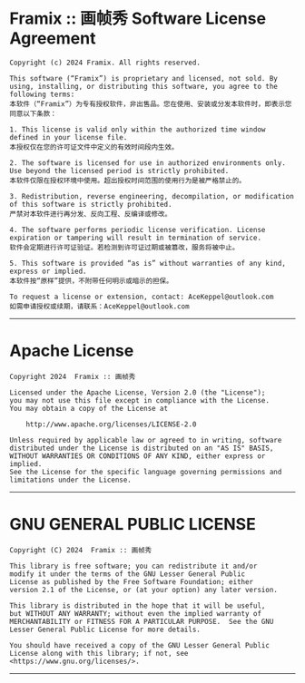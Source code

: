 # Framix :: 画帧秀 Software License Agreement
    Copyright (c) 2024 Framix. All rights reserved.

    This software (“Framix”) is proprietary and licensed, not sold. By using, installing, or distributing this software, you agree to the following terms:  
    本软件（“Framix”）为专有授权软件，非出售品。您在使用、安装或分发本软件时，即表示您同意以下条款：

    1. This license is valid only within the authorized time window defined in your license file.  
    本授权仅在您的许可证文件中定义的有效时间段内生效。

    2. The software is licensed for use in authorized environments only. Use beyond the licensed period is strictly prohibited.  
    本软件仅限在授权环境中使用。超出授权时间范围的使用行为是被严格禁止的。

    3. Redistribution, reverse engineering, decompilation, or modification of this software is strictly prohibited.  
    严禁对本软件进行再分发、反向工程、反编译或修改。

    4. The software performs periodic license verification. License expiration or tampering will result in termination of service.  
    软件会定期进行许可证验证。若检测到许可证过期或被篡改，服务将被中止。

    5. This software is provided “as is” without warranties of any kind, express or implied.  
    本软件按“原样”提供，不附带任何明示或暗示的担保。

    To request a license or extension, contact: AceKeppel@outlook.com
    如需申请授权或续期，请联系：AceKeppel@outlook.com

---

# Apache License
    Copyright 2024  Framix :: 画帧秀
    
    Licensed under the Apache License, Version 2.0 (the "License");
    you may not use this file except in compliance with the License.
    You may obtain a copy of the License at
    
        http://www.apache.org/licenses/LICENSE-2.0
    
    Unless required by applicable law or agreed to in writing, software
    distributed under the License is distributed on an "AS IS" BASIS,
    WITHOUT WARRANTIES OR CONDITIONS OF ANY KIND, either express or implied.
    See the License for the specific language governing permissions and
    limitations under the License.

---

# GNU GENERAL PUBLIC LICENSE
    Copyright (C) 2024  Framix :: 画帧秀
    
    This library is free software; you can redistribute it and/or
    modify it under the terms of the GNU Lesser General Public
    License as published by the Free Software Foundation; either
    version 2.1 of the License, or (at your option) any later version.
    
    This library is distributed in the hope that it will be useful,
    but WITHOUT ANY WARRANTY; without even the implied warranty of
    MERCHANTABILITY or FITNESS FOR A PARTICULAR PURPOSE.  See the GNU
    Lesser General Public License for more details.
    
    You should have received a copy of the GNU Lesser General Public
    License along with this library; if not, see
    <https://www.gnu.org/licenses/>.

---
